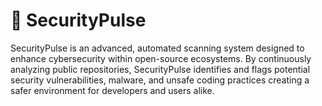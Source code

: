 # 🔏 SecurityPulse
SecurityPulse is an advanced, automated scanning system designed to enhance cybersecurity within open-source ecosystems. By continuously analyzing public repositories, SecurityPulse identifies and flags potential security vulnerabilities, malware, and unsafe coding practices creating a safer environment for developers and users alike.
